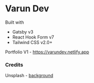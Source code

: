 # Varun Dev

Built with

- Gatsby v3
- React Hook Form v7
- Tailwind CSS v2.0+

Portfolio V1 - https://varundev.netlify.app

### Credits

Unsplash - [background](https://unsplash.com/photos/acJmkKwEMR4)
